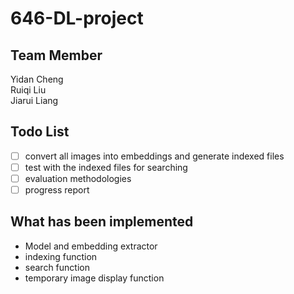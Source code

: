 # 646-DL-project
## Team Member
Yidan Cheng\
Ruiqi Liu\
Jiarui Liang

## Todo List
- [ ] convert all images into embeddings and generate indexed files
- [ ] test with the indexed files for searching
- [ ] evaluation methodologies
- [ ] progress report
## What has been implemented
- Model and embedding extractor
- indexing function
- search function
- temporary image display function
